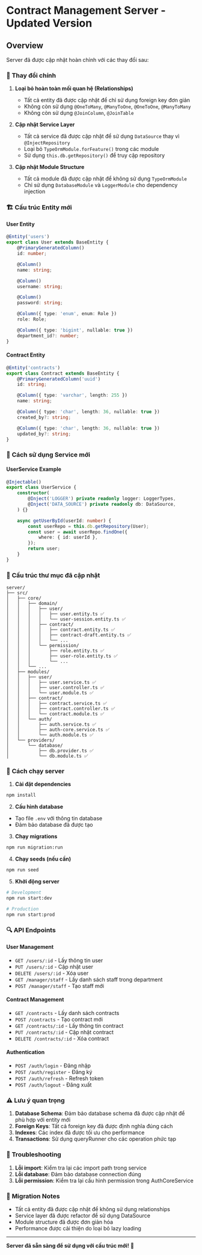 # Contract Management Server - Updated Version

## Overview

Server đã được cập nhật hoàn chỉnh với các thay đổi sau:

### 🔄 **Thay đổi chính**

1. **Loại bỏ hoàn toàn mối quan hệ (Relationships)**
   - Tất cả entity đã được cập nhật để chỉ sử dụng foreign key đơn giản
   - Không còn sử dụng `@OneToMany`, `@ManyToOne`, `@OneToOne`, `@ManyToMany`
   - Không còn sử dụng `@JoinColumn`, `@JoinTable`

2. **Cập nhật Service Layer**
   - Tất cả service đã được cập nhật để sử dụng `DataSource` thay vì `@InjectRepository`
   - Loại bỏ `TypeOrmModule.forFeature()` trong các module
   - Sử dụng `this.db.getRepository()` để truy cập repository

3. **Cập nhật Module Structure**
   - Tất cả module đã được cập nhật để không sử dụng `TypeOrmModule`
   - Chỉ sử dụng `DatabaseModule` và `LoggerModule` cho dependency injection

### 🏗️ **Cấu trúc Entity mới**

#### User Entity
```typescript
@Entity('users')
export class User extends BaseEntity {
    @PrimaryGeneratedColumn()
    id: number;

    @Column()
    name: string;

    @Column()
    username: string;

    @Column()
    password: string;

    @Column({ type: 'enum', enum: Role })
    role: Role;

    @Column({ type: 'bigint', nullable: true })
    department_id?: number;
}
```

#### Contract Entity
```typescript
@Entity('contracts')
export class Contract extends BaseEntity {
    @PrimaryGeneratedColumn('uuid')
    id: string;

    @Column({ type: 'varchar', length: 255 })
    name: string;

    @Column({ type: 'char', length: 36, nullable: true })
    created_by?: string;

    @Column({ type: 'char', length: 36, nullable: true })
    updated_by?: string;
}
```

### 🔧 **Cách sử dụng Service mới**

#### UserService Example
```typescript
@Injectable()
export class UserService {
    constructor(
        @Inject('LOGGER') private readonly logger: LoggerTypes,
        @Inject('DATA_SOURCE') private readonly db: DataSource,
    ) {}

    async getUserById(userId: number) {
        const userRepo = this.db.getRepository(User);
        const user = await userRepo.findOne({
            where: { id: userId },
        });
        return user;
    }
}
```

### 📁 **Cấu trúc thư mục đã cập nhật**

```
server/
├── src/
│   ├── core/
│   │   ├── domain/
│   │   │   ├── user/
│   │   │   │   ├── user.entity.ts ✅
│   │   │   │   └── user-session.entity.ts ✅
│   │   │   ├── contract/
│   │   │   │   ├── contract.entity.ts ✅
│   │   │   │   ├── contract-draft.entity.ts ✅
│   │   │   │   └── ...
│   │   │   └── permission/
│   │   │       ├── role.entity.ts ✅
│   │   │       ├── user-role.entity.ts ✅
│   │   │       └── ...
│   │   └── ...
│   ├── modules/
│   │   ├── user/
│   │   │   ├── user.service.ts ✅
│   │   │   ├── user.controller.ts ✅
│   │   │   └── user.module.ts ✅
│   │   ├── contract/
│   │   │   ├── contract.service.ts ✅
│   │   │   ├── contract.controller.ts ✅
│   │   │   └── contract.module.ts ✅
│   │   └── auth/
│   │       ├── auth.service.ts ✅
│   │       ├── auth-core.service.ts ✅
│   │       └── auth.module.ts ✅
│   └── providers/
│       └── database/
│           ├── db.provider.ts ✅
│           └── db.module.ts ✅
```

### 🚀 **Cách chạy server**

1. **Cài đặt dependencies**
```bash
npm install
```

2. **Cấu hình database**
- Tạo file `.env` với thông tin database
- Đảm bảo database đã được tạo

3. **Chạy migrations**
```bash
npm run migration:run
```

4. **Chạy seeds (nếu cần)**
```bash
npm run seed
```

5. **Khởi động server**
```bash
# Development
npm run start:dev

# Production
npm run start:prod
```

### 🔍 **API Endpoints**

#### User Management
- `GET /users/:id` - Lấy thông tin user
- `PUT /users/:id` - Cập nhật user
- `DELETE /users/:id` - Xóa user
- `GET /manager/staff` - Lấy danh sách staff trong department
- `POST /manager/staff` - Tạo staff mới

#### Contract Management
- `GET /contracts` - Lấy danh sách contracts
- `POST /contracts` - Tạo contract mới
- `GET /contracts/:id` - Lấy thông tin contract
- `PUT /contracts/:id` - Cập nhật contract
- `DELETE /contracts/:id` - Xóa contract

#### Authentication
- `POST /auth/login` - Đăng nhập
- `POST /auth/register` - Đăng ký
- `POST /auth/refresh` - Refresh token
- `POST /auth/logout` - Đăng xuất

### ⚠️ **Lưu ý quan trọng**

1. **Database Schema**: Đảm bảo database schema đã được cập nhật để phù hợp với entity mới
2. **Foreign Keys**: Tất cả foreign key đã được định nghĩa đúng cách
3. **Indexes**: Các index đã được tối ưu cho performance
4. **Transactions**: Sử dụng queryRunner cho các operation phức tạp

### 🔧 **Troubleshooting**

1. **Lỗi import**: Kiểm tra lại các import path trong service
2. **Lỗi database**: Đảm bảo database connection đúng
3. **Lỗi permission**: Kiểm tra lại cấu hình permission trong AuthCoreService

### 📝 **Migration Notes**

- Tất cả entity đã được cập nhật để không sử dụng relationships
- Service layer đã được refactor để sử dụng DataSource
- Module structure đã được đơn giản hóa
- Performance được cải thiện do loại bỏ lazy loading

---

**Server đã sẵn sàng để sử dụng với cấu trúc mới!** 🎉